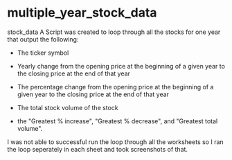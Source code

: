 # multiple_year_stock_data
stock_data
A Script was created to loop through all the stocks for one year that output the following:
   - The ticker symbol

   - Yearly change from the opening price at the beginning of a given year to the closing price    at the end of that year

   - The percentage change from the opening price at the beginning of a given year to the           closing price at the end of that year
    
   - The total stock volume of the stock
    
   - the "Greatest % increase", "Greatest % decrease", and "Greatest total volume".
 
I was not able to successful run the loop through all the worksheets so I ran the loop seperately in each sheet and took screenshots of that.
